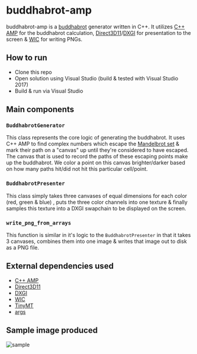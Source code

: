# buddhabrot-amp
buddhabrot-amp is a [buddhabrot](https://en.wikipedia.org/wiki/Buddhabrot) generator written in C++. It utilizes [C++ AMP](https://en.wikipedia.org/wiki/C%2B%2B_AMP) for the buddhabrot calculation, [Direct3D11](https://docs.microsoft.com/en-us/windows/desktop/direct3d11/atoc-dx-graphics-direct3d-11)/[DXGI](https://docs.microsoft.com/en-us/windows/desktop/api/_direct3ddxgi/) for presentation to the screen & [WIC](https://docs.microsoft.com/en-us/windows/desktop/wic/-wic-about-windows-imaging-codec) for writing PNGs.

## How to run
- Clone this repo
- Open solution using Visual Studio (build & tested with Visual Studio 2017)
- Build & run via Visual Studio

## Main components
### `BuddhabrotGenerator`
This class represents the core logic of generating the buddhabrot. It uses C++ AMP to find complex numbers which escape the [Mandelbrot set](https://en.wikipedia.org/wiki/Mandelbrot_set) & mark their path on a "canvas" up until they're considered to have escaped. The canvas that is used to record the paths of these escaping points make up the buddhabrot. We color a point on this canvas brighter/darker based on how many paths hit/did not hit this particular cell/point.

### `BuddhabrotPresenter`
This class simply takes three canvases of equal dimensions for each color (red, green & blue) , puts the three color channels into one texture & finally samples this texture into a DXGI swapchain to be displayed on the screen.

### `write_png_from_arrays`
This function is similar in it's logic to the `BuddhabrotPresenter` in that it takes 3 canvases, combines them into one image & writes that image out to disk as a PNG file.

## External dependencies used
- [C++ AMP](https://en.wikipedia.org/wiki/C%2B%2B_AMP)
- [Direct3D11](https://docs.microsoft.com/en-us/windows/desktop/direct3d11/atoc-dx-graphics-direct3d-11)
- [DXGI](https://docs.microsoft.com/en-us/windows/desktop/api/_direct3ddxgi/)
- [WIC](https://docs.microsoft.com/en-us/windows/desktop/wic/-wic-about-windows-imaging-codec)
- [TinyMT](http://www.math.sci.hiroshima-u.ac.jp/~m-mat/MT/TINYMT/index.html)
- [args](https://github.com/Taywee/args)

## Sample image produced
![sample](docs/images/image-amp.png)